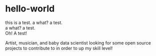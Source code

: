 # hello-world
this is a test. 
a what? 
a test.  
a what? 
a test.   
Oh! A test!


Artist, musician, and baby data scientist looking for some open source projects to contribute to in order to up my skill level!
